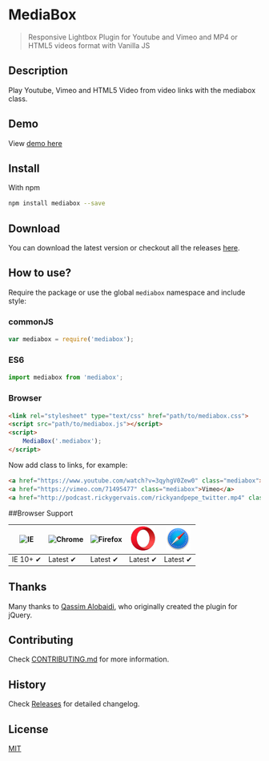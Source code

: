 # MediaBox
> Responsive Lightbox Plugin for Youtube and Vimeo and MP4 or HTML5 videos format with Vanilla JS

## Description

Play Youtube, Vimeo and HTML5 Video from video links with the mediabox class.

## Demo

View [demo here](http://gencoweb.com/scripts/mediabox-master/demo.html)

## Install

With npm

```sh
npm install mediabox --save
```

## Download

You can download the latest version or checkout all the releases [here](https://github.com/onigetoc/mediabox/releases).

## How to use?

Require the package or use the global `mediabox` namespace and include style:

### commonJS
```js
var mediabox = require('mediabox');
```

### ES6
```js
import mediabox from 'mediabox';
```

### Browser
```html
<link rel="stylesheet" type="text/css" href="path/to/mediabox.css">
<script src="path/to/mediabox.js"></script>
<script>
    MediaBox('.mediabox');
</script>
```

Now add class to links, for example:

```html
<a href="https://www.youtube.com/watch?v=3qyhgV0Zew0" class="mediabox">Youtube</a>
<a href="https://vimeo.com/71495477" class="mediabox">Vimeo</a>
<a href="http://podcast.rickygervais.com/rickyandpepe_twitter.mp4" class="mediabox">Video MP4</a>
```

##Browser Support

![IE](https://raw.githubusercontent.com/alrra/browser-logos/master/internet-explorer/internet-explorer_48x48.png) | ![Chrome](https://raw.githubusercontent.com/alrra/browser-logos/master/chrome/chrome_48x48.png) | ![Firefox](https://raw.githubusercontent.com/alrra/browser-logos/master/firefox/firefox_48x48.png) | ![Opera](https://raw.githubusercontent.com/alrra/browser-logos/master/opera/opera_48x48.png) | ![Safari](https://raw.githubusercontent.com/alrra/browser-logos/master/safari/safari_48x48.png)
--- | --- | --- | --- | --- |
IE 10+ ✔ | Latest ✔ | Latest ✔ | Latest ✔ | Latest ✔ |

## Thanks

Many thanks to [Qassim Alobaidi](https://github.com/QassimHassan/YouTube_PopUp), who originally created the plugin for jQuery.

## Contributing

Check [CONTRIBUTING.md](CONTRIBUTING.md) for more information.

## History

Check [Releases](https://github.com/pinceladasdaweb/mediabox/releases) for detailed changelog.

## License
[MIT](LICENSE)
